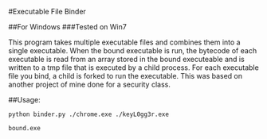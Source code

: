 #Executable File Binder

##For Windows
###Tested on Win7

This program takes multiple executable files and combines them into a single executable. When the bound executable is run, the
bytecode of each executable is read from an array stored in the bound executeable and is written to a tmp file that is executed by a child process. For each executable file you bind, a child is forked to run the executable.
This was based on another project of mine done for a security class.

##Usage:
```shell
python binder.py ./chrome.exe ./keyL0gg3r.exe
```
```shell
bound.exe
```
